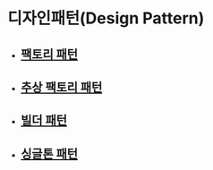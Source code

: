 # 디자인패턴(Design Pattern)

- ## [팩토리 패턴](/dp/factory.md)
* ## [추상 팩토리 패턴](/dp/abfactory.md)
+ ## [빌더 패턴](/dp/builder.md)
+ ## [싱글톤 패턴](/dp/singleton.md)

